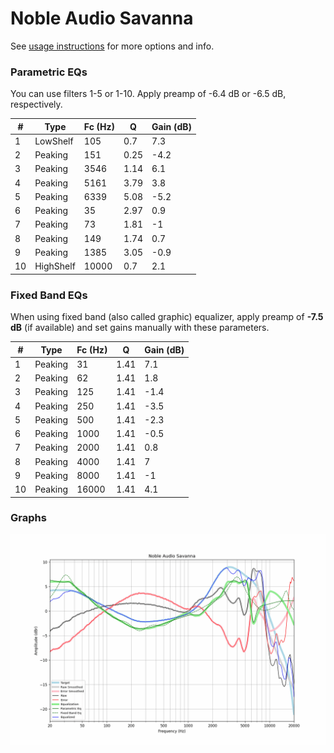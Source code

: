 # Noble Audio Savanna
See [usage instructions](https://github.com/jaakkopasanen/AutoEq#usage) for more options and info.

### Parametric EQs
You can use filters 1-5 or 1-10. Apply preamp of -6.4 dB or -6.5 dB, respectively.

|   # | Type      |   Fc (Hz) |    Q |   Gain (dB) |
|-----|-----------|-----------|------|-------------|
|   1 | LowShelf  |       105 | 0.7  |         7.3 |
|   2 | Peaking   |       151 | 0.25 |        -4.2 |
|   3 | Peaking   |      3546 | 1.14 |         6.1 |
|   4 | Peaking   |      5161 | 3.79 |         3.8 |
|   5 | Peaking   |      6339 | 5.08 |        -5.2 |
|   6 | Peaking   |        35 | 2.97 |         0.9 |
|   7 | Peaking   |        73 | 1.81 |        -1   |
|   8 | Peaking   |       149 | 1.74 |         0.7 |
|   9 | Peaking   |      1385 | 3.05 |        -0.9 |
|  10 | HighShelf |     10000 | 0.7  |         2.1 |

### Fixed Band EQs
When using fixed band (also called graphic) equalizer, apply preamp of **-7.5 dB** (if available) and set gains manually with these parameters.

|   # | Type    |   Fc (Hz) |    Q |   Gain (dB) |
|-----|---------|-----------|------|-------------|
|   1 | Peaking |        31 | 1.41 |         7.1 |
|   2 | Peaking |        62 | 1.41 |         1.8 |
|   3 | Peaking |       125 | 1.41 |        -1.4 |
|   4 | Peaking |       250 | 1.41 |        -3.5 |
|   5 | Peaking |       500 | 1.41 |        -2.3 |
|   6 | Peaking |      1000 | 1.41 |        -0.5 |
|   7 | Peaking |      2000 | 1.41 |         0.8 |
|   8 | Peaking |      4000 | 1.41 |         7   |
|   9 | Peaking |      8000 | 1.41 |        -1   |
|  10 | Peaking |     16000 | 1.41 |         4.1 |

### Graphs
![](./Noble%20Audio%20Savanna.png)
